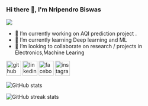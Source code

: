 ### Hi there 👋, I'm Nripendro Biswas
![](https://scontent.fdac138-1.fna.fbcdn.net/v/t39.30808-6/315896181_1451295635399664_8425650171317359104_n.jpg?_nc_cat=109&ccb=1-7&_nc_sid=9534ce&_nc_ohc=--_nzkeLQIYAX_x5p62&_nc_ht=scontent.fdac138-1.fna&oh=00_AfB-5EwFrMJRkkUzWrmYFm-epndEsgv0baA0wwLEXTVatw&oe=65A60AB3)


- 🔭 I’m currently working on AQI prediction project . 
- 🌱 I’m currently learning Deep learning and ML 
- 👯 I’m looking to collaborate on research / projects in Electronics,Machine Learing 


[<img src='https://cdn.jsdelivr.net/npm/simple-icons@3.0.1/icons/github.svg' alt='github' height='40'>](https://github.com/nripendrobiswas)  [<img src='https://cdn.jsdelivr.net/npm/simple-icons@3.0.1/icons/linkedin.svg' alt='linkedin' height='40'>](https://www.linkedin.com/in/nripendrobiswas/)  [<img src='https://cdn.jsdelivr.net/npm/simple-icons@3.0.1/icons/facebook.svg' alt='facebook' height='40'>](https://www.facebook.com/nripendrobiswas)  [<img src='https://cdn.jsdelivr.net/npm/simple-icons@3.0.1/icons/instagram.svg' alt='instagram' height='40'>](https://www.instagram.com/nripendro_biswas/)  

![GitHub stats](https://github-readme-stats.vercel.app/api?username=nripendrobiswas&show_icons=true)  

![GitHub streak stats](https://streak-stats.demolab.com/?user=nripendrobiswas)  

